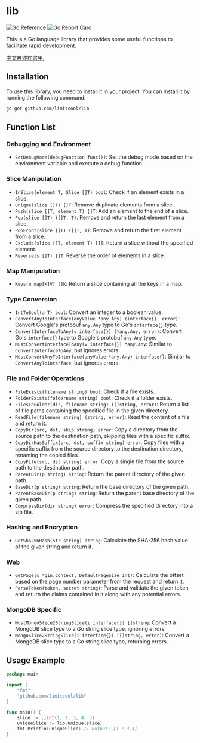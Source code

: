# lib

[![Go Reference](https://pkg.go.dev/badge/github.com/limitcool/lib.svg)](https://pkg.go.dev/github.com/limitcool/lib)
[![Go Report Card](https://goreportcard.com/badge/github.com/limitcool/lib)](https://goreportcard.com/report/github.com/limitcool/lib)

This is a Go language library that provides some useful functions to facilitate rapid development.

[中文自述在这里.](README.zh_cn.md)

## Installation

To use this library, you need to install it in your project. You can install it by running the following command:

```bash
go get github.com/limitcool/lib
```

## Function List

### Debugging and Environment

- `SetDebugMode(debugFunction func())`: Set the debug mode based on the environment variable and execute a debug function.

### Slice Manipulation

- `InSlice(element T, Slice []T) bool`: Check if an element exists in a slice.
- `Unique(slice []T) []T`: Remove duplicate elements from a slice.
- `Push(slice []T, element T) []T`: Add an element to the end of a slice.
- `Pop(slice []T) ([]T, T)`: Remove and return the last element from a slice.
- `PopFront(slice []T) ([]T, T)`: Remove and return the first element from a slice.
- `Exclude(slice []T, element T) []T`: Return a slice without the specified element.
- `Reverse(s []T) []T`: Reverse the order of elements in a slice.

### Map Manipulation

- `Keys(m map[K]V) []K`: Return a slice containing all the keys in a map.

### Type Conversion

- `IntToBool(a T) bool`: Convert an integer to a boolean value.
- `ConvertAnyToInterface(anyValue *any.Any) (interface{}, error)`: Convert Google's protobuf `any.Any` type to Go's `interface{}` type.
- `ConvertInterfaceToAny(v interface{}) (*any.Any, error)`: Convert Go's `interface{}` type to Google's protobuf `any.Any` type.
- `MustConvertInterfaceToAny(v interface{}) *any.Any`: Similar to `ConvertInterfaceToAny`, but ignores errors.
- `MustConvertAnyToInterface(anyValue *any.Any) interface{}`: Similar to `ConvertAnyToInterface`, but ignores errors.

### File and Folder Operations

- `FileExists(filename string) bool`: Check if a file exists.
- `FolderExists(foldername string) bool`: Check if a folder exists.
- `FilesInFolder(dir, filename string) ([]string, error)`: Return a list of file paths containing the specified file in the given directory.
- `ReadFile(filename string) (string, error)`: Read the content of a file and return it.
- `CopyDir(src, dst, skip string) error`: Copy a directory from the source path to the destination path, skipping files with a specific suffix.
- `CopyDirHasSuffix(src, dst, suffix string) error`: Copy files with a specific suffix from the source directory to the destination directory, renaming the copied files.
- `CopyFile(src, dst string) error`: Copy a single file from the source path to the destination path.
- `ParentDir(p string) string`: Return the parent directory of the given path.
- `BaseDir(p string) string`: Return the base directory of the given path.
- `ParentBaseDir(p string) string`: Return the parent base directory of the given path.
- `CompressDir(dir string) error`: Compress the specified directory into a zip file.

### Hashing and Encryption

- `GetSha256Hash(str string) string`: Calculate the SHA-256 hash value of the given string and return it.

### Web

- `GetPage(c *gin.Context, DefaultPageSize int)`: Calculate the offset based on the page number parameter from the request and return it.
- `ParseToken(token, secret string)`: Parse and validate the given token, and return the claims contained in it along with any potential errors.

### MongoDB Specific

- `MustMongoSlice2StringSlice(i interface{}) []string`: Convert a MongoDB slice type to a Go string slice type, ignoring errors.
- `MongoSlice2StringSlice(i interface{}) ([]string, error)`: Convert a MongoDB slice type to a Go string slice type, returning errors.

## Usage Example

```go
package main

import (
    "fmt"
    "github.com/limitcool/lib"
)

func main() {
    slice := []int{1, 2, 3, 4, 3}
    uniqueSlice := lib.Unique(slice)
    fmt.Println(uniqueSlice) // Output: [1 2 3 4]
}
```